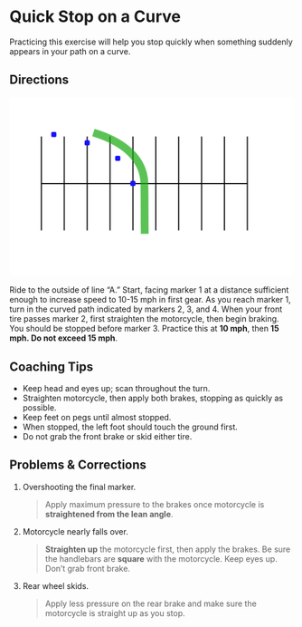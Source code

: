 # Quick Stop on a Curve

Practicing this exercise will help you stop quickly when something suddenly appears in your path on a curve.

## Directions

![](../images/parking-9.svg)

Ride to the outside of line “A.” Start, facing marker 1 at a distance sufficient enough to increase speed to 10-15 mph in first gear. As you reach marker 1, turn in the curved path indicated by markers 2, 3, and 4. When your front tire passes marker 2, first straighten the motorcycle, then begin braking. You should be stopped before marker 3. Practice this at **10 mph**, then **15 mph. Do not exceed 15 mph**.

## Coaching Tips

* Keep head and eyes up; scan throughout the turn.
* Straighten motorcycle, then apply both brakes, stopping as quickly as possible.
* Keep feet on pegs until almost stopped.
* When stopped, the left foot should touch the ground first.
* Do not grab the front brake or skid either tire.

## Problems & Corrections

1. Overshooting the final marker.
    > Apply maximum pressure to the brakes once motorcycle is **straightened from the lean angle**.
2. Motorcycle nearly falls over.
    > **Straighten up** the motorcycle first, then apply the brakes. Be sure the handlebars are **square** with the motorcycle. Keep eyes up. Don’t grab front brake.
3. Rear wheel skids.
    > Apply less pressure on the rear brake and make sure the motorcycle is straight up as you stop.
